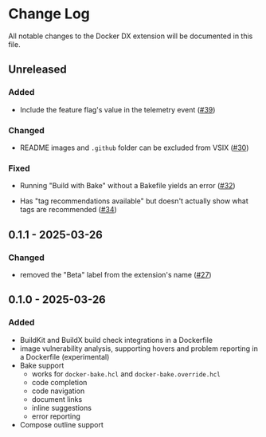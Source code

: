 # Change Log

All notable changes to the Docker DX extension will be documented in this file.

## Unreleased

### Added

- Include the feature flag's value in the telemetry event ([#39](https://github.com/docker/vscode-extension/issues/39))

### Changed

- README images and `.github` folder can be excluded from VSIX ([#30](https://github.com/docker/vscode-extension/issues/30))

### Fixed

- Running "Build with Bake" without a Bakefile yields an error ([#32](https://github.com/docker/vscode-extension/issues/32))

- Has "tag recommendations available" but doesn't actually show what tags are recommended ([#34](https://github.com/docker/vscode-extension/issues/34))

## 0.1.1 - 2025-03-26

### Changed

- removed the "Beta" label from the extension's name ([#27](https://github.com/docker/vscode-extension/pull/27))

## 0.1.0 - 2025-03-26

### Added

- BuildKit and BuildX build check integrations in a Dockerfile
- image vulnerability analysis, supporting hovers and problem reporting in a Dockerfile (experimental)
- Bake support
  - works for `docker-bake.hcl` and `docker-bake.override.hcl`
  - code completion
  - code navigation
  - document links
  - inline suggestions
  - error reporting
- Compose outline support

